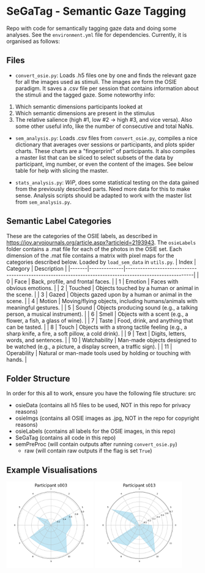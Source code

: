 # SeGaTag - Semantic Gaze Tagging
Repo with code for semantically tagging gaze data and doing some analyses. See the `environment.yml` file for dependencies.
Currently, it is organised as follows:

## Files
- `convert_osie.py`: Loads .h5 files one by one and finds the relevant gaze for all the images used as stimuli. The images are form the OSIE paradigm. It saves a .csv file per session that contains information about the stimuli and the tagged gaze. Some noteworthy info: 
1. Which semantic dimensions participants looked at
2. Which semantic dimensions are present in the stimulus
3. The relative salience (high #1, low #2 -> high #3, and vice versa).
Also some other useful info, like the number of consecutive and total NaNs.


- `sem_analysis.py`: Loads .csv files from `convert_osie.py`, compiles a nice dictionary that averages over sessions or participants, and plots spider charts. These charts are a "fingerprint" of participants. It also compiles a master list that can be sliced to select subsets of the data by participant, img number, or even the content of the images. See below table for help with slicing the master. 


- `stats_analysis.py`: *WiP*, does some statistical testing on the data gained from the previously described parts. Need more data for this to make sense. Analysis scripts should be adapted to work with the master list from `sem_analysis.py`.

## Semantic Label Categories
These are the categories of the OSIE labels, as described in https://jov.arvojournals.org/article.aspx?articleid=2193943.
The `osieLabels` folder contains a .mat file for each of the photos in the OSIE set. Each dimension of the .mat file contains a matrix with
pixel maps for the categories described below. Loaded by ``load_sem_data`` in `utils.py`.
| Index | Category     | Description                                                                                             |
|-------|--------------|---------------------------------------------------------------------------------------------------------|
| 0     | Face         | Back, profile, and frontal faces.                                                                       |
| 1     | Emotion      | Faces with obvious emotions.                                                                            |
| 2     | Touched      | Objects touched by a human or animal in the scene.                                                      |
| 3     | Gazed        | Objects gazed upon by a human or animal in the scene.                                                   |
| 4     | Motion       | Moving/flying objects, including humans/animals with meaningful gestures.                               |
| 5     | Sound        | Objects producing sound (e.g., a talking person, a musical instrument).                                 |
| 6     | Smell        | Objects with a scent (e.g., a flower, a fish, a glass of wine).                                         |
| 7     | Taste        | Food, drink, and anything that can be tasted.                                                           |
| 8     | Touch        | Objects with a strong tactile feeling (e.g., a sharp knife, a fire, a soft pillow, a cold drink).       |
| 9     | Text         | Digits, letters, words, and sentences.                                                                  |
| 10    | Watchability | Man-made objects designed to be watched (e.g., a picture, a display screen, a traffic sign).            |
| 11    | Operability  | Natural or man-made tools used by holding or touching with hands.                                       |

## Folder Structure
In order for this all to work, ensure you have the following file structure:
src
 - osieData (contains all h5 files to be used, NOT in this repo for privacy reasons)
 - osieImgs (contains all OSIE images as .jpg, NOT in the repo for copyright reasons)
 - osieLabels (contains all labels for the OSIE images, in this repo)
 - SeGaTag (contains all code in this repo)
 - semPreProc (will contain outputs after running `convert_osie.py`)
    - raw (will contain raw outputs if the flag is set `True`)

## Example Visualisations
<p float="left">
  <img src="./s003.png" width="45%" />
  <img src="./s013.png" width="45%" /> 
</p>
